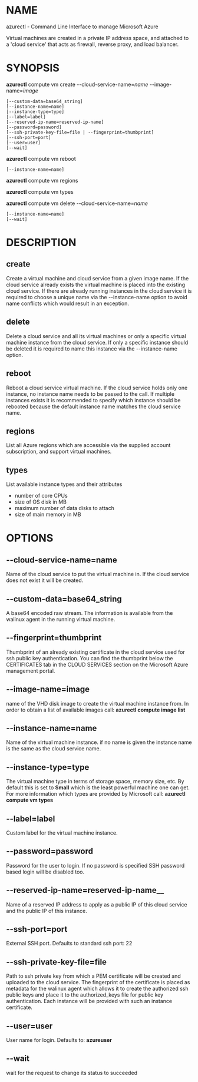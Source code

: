 # NAME

azurectl - Command Line Interface to manage Microsoft Azure

Virtual machines are created in a private IP address space, and attached to a 'cloud service' that acts as firewall, reverse proxy, and load balancer.

# SYNOPSIS

__azurectl__ compute vm create --cloud-service-name=*name* --image-name=*image*

    [--custom-data=base64_string]
    [--instance-name=name]
    [--instance-type=type]
    [--label=label]
    [--reserved-ip-name=reserved-ip-name]
    [--password=password]
    [--ssh-private-key-file=file | --fingerprint=thumbprint]
    [--ssh-port=port]
    [--user=user]
    [--wait]

__azurectl__ compute vm reboot

    [--instance-name=name]

__azurectl__ compute vm regions

__azurectl__ compute vm types

__azurectl__ compute vm delete --cloud-service-name=*name*

    [--instance-name=name]
    [--wait]

# DESCRIPTION

## __create__

Create a virtual machine and cloud service from a given image name. If the cloud service already exists the virtual machine is placed into the existing cloud service. If there are already running instances in the cloud service it is required to choose a unique name via the --instance-name option to avoid name conflicts which would result in an exception.

## __delete__

Delete a cloud service and all its virtual machines or only a specific virtual machine instance from the cloud service. If only a specific instance should be deleted it is required to name this instance via the --instance-name option.

## __reboot__

Reboot a cloud service virtual machine. If the cloud service holds only one instance, no instance name needs to be passed to the call. If multiple instances exists it is recommended to specify which instance should be rebooted because the default instance name matches the cloud service name.

## __regions__

List all Azure regions which are accessible via the supplied account subscription, and support virtual machines.

## __types__

List available instance types and their attributes

* number of core CPUs
* size of OS disk in MB
* maximum number of data disks to attach
* size of main memory in MB

# OPTIONS

## __--cloud-service-name=name__

Name of the cloud service to put the virtual machine in. If the cloud service does not exist it will be created.

## __--custom-data=base64_string__

A base64 encoded raw stream. The information is available from the walinux agent in the running virtual machine.

## __--fingerprint=thumbprint__

Thumbprint of an already existing certificate in the cloud service used for ssh public key authentication. You can find the thumbprint below the CERTIFICATES tab in the CLOUD SERVICES section on the Microsoft Azure management portal.

## __--image-name=image__

name of the VHD disk image to create the virtual machine instance from. In order to obtain a list of available images call: __azurectl compute image list__

## __--instance-name=name__

Name of the virtual machine instance. if no name is given the instance name is the same as the cloud service name.

## __--instance-type=type__

The virtual machine type in terms of storage space, memory size, etc. By default this is set to __Small__ which is the least powerful machine one can get. For more information which types are provided by Microsoft call: __azurectl compute vm types__

## __--label=label__

Custom label for the virtual machine instance.

## __--password=password__

Password for the user to login. If no password is specified SSH password based login will be disabled too.

## --reserved-ip-name=reserved-ip-name__

Name of a reserved IP address to apply as a public IP of this cloud service and the public IP of this instance.

## __--ssh-port=port__

External SSH port. Defaults to standard ssh port: 22

## __--ssh-private-key-file=file__

Path to ssh private key from which a PEM certificate will be created and uploaded to the cloud service. The fingerprint of the certificate is placed as metadata for the walinux agent which allows it to create the authorized ssh public keys and place it to the authorized_keys file for public key authentication. Each instance will be provided with such an instance
certificate.

## __--user=user__

User name for login. Defaults to: __azureuser__

## __--wait__

wait for the request to change its status to succeeded
